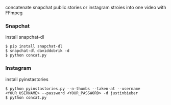concatenate snapchat public stories or instagram stroies into one video with FFmpeg

### Snapchat

install snapchat-dl

```
$ pip install snapchat-dl
$ snapchat-dl daviddobrik -d
$ python concat.py
```

### Instagram

install pyinstastories

```
$ python pyinstastories.py --n-thumbs --taken-at --username <YOUR_USERNAME> --password <YOUR_PASSWORD> -d justinbieber
$ python concat.py
```
